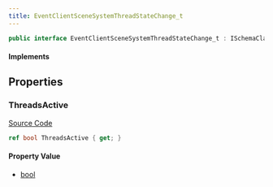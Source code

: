 ```yaml
---
title: EventClientSceneSystemThreadStateChange_t
---
```


```csharp
public interface EventClientSceneSystemThreadStateChange_t : ISchemaClass<EventClientSceneSystemThreadStateChange_t>, ISchemaField, ISchemaClass, INativeHandle
```

#### Implements

## Properties

### ThreadsActive

[Source Code](https://github.com/swiftly-solution/swiftlys2/blob/main/managed/src/SwiftlyS2.Generated/Schemas/Interfaces/EventClientSceneSystemThreadStateChange_t.cs#L17)

```csharp
ref bool ThreadsActive { get; }
```

#### Property Value

- [bool](https://learn.microsoft.com/dotnet/api/system.boolean)

